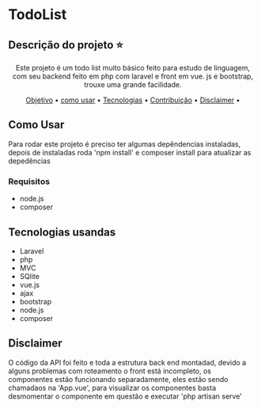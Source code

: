 # TodoList

## Descrição do projeto :star:
<p id="objetivo" align="center">Este projeto é um todo list muito básico feito para estudo de linguagem, com seu backend feito em php com laravel e front em vue. js e bootstrap,
trouxe uma grande facilidade.</p> 

<p align="center"> 
 <a href="#objetivo">Objetivo</a> •
 <a href="#comoUsar">como usar</a> • 
 <a href="#tecnologias">Tecnologias</a> • 
 <a href="#contribuicao">Contribuição</a> • 
 <a href="#disclaimer">Disclaimer</a> • 
</p>

## Como Usar
<p id="comoUsar" aling="center"> Para rodar este projeto é preciso ter algumas depêndencias instaladas, depois de instaladas roda 'npm install' e composer install para atualizar
as depedências
</p>

### Requisitos

  <ul>
    <li>node.js</li>
    <li>composer</li>
  </ul>
  
  
  ## Tecnologias usandas
  
   <ul id="tecnologias">
    <li>Laravel</li>
    <li>php</li>
    <li>MVC</li>
    <li>SQlite</li>    
    <li>vue.js</li>
    <li>ajax</li>
    <li>bootstrap</li>
    <li>node.js</li>
    <li>composer</li>
</ul>
  
  
  ## Disclaimer
  
  <p id="disclaimer" aling="center"> O código da API foi feito e toda a estrutura back end montadad, devido a alguns problemas com roteamento o front está incompleto, os componentes estão funcionando separadamente, eles estão sendo chamadaos na 'App.vue', para visualizar os componentes basta desmomentar o componente em questão e 
executar 'php artisan serve'</p>
  
